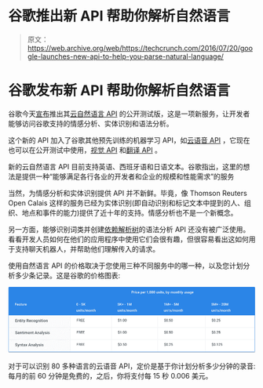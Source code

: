 # 谷歌推出新 API 帮助你解析自然语言 

> 原文：<https://web.archive.org/web/https://techcrunch.com/2016/07/20/google-launches-new-api-to-help-you-parse-natural-language/>

# 谷歌发布新 API 帮助你解析自然语言

谷歌今天[宣布](https://web.archive.org/web/20221229194735/https://cloudplatform.googleblog.com/2016/07/the-latest-for-Cloud-customers-machine-learning-and-west-coast-expansion.html)推出其[云自然语言 API](https://web.archive.org/web/20221229194735/https://cloud.google.com/natural-language/) 的公开测试版，这是一项新服务，让开发者能够访问谷歌支持的情感分析、实体识别和语法分析。

这个新的 API 加入了谷歌其他预先训练的机器学习 API，如[云语音 API](https://web.archive.org/web/20221229194735/https://cloud.google.com/speech/) ，它现在也可以在公开测试中使用，[视觉 API](https://web.archive.org/web/20221229194735/https://cloud.google.com/vision/) 和[翻译 API](https://web.archive.org/web/20221229194735/https://cloud.google.com/translate/) 。

新的云自然语言 API 目前支持英语、西班牙语和日语文本。谷歌指出，这里的想法是提供一种“能够满足各行各业的开发者和企业的规模和性能需求”的服务

当然，为情感分析和实体识别提供 API 并不新鲜。毕竟，像 Thomson Reuters Open Calais 这样的服务已经为实体识别(即自动识别和标记文本中提到的人、组织、地点和事件的能力)提供了近十年的支持。情感分析也不是一个新概念。

另一方面，能够识别词类并创建[依赖解析树](https://web.archive.org/web/20221229194735/https://en.wikipedia.org/wiki/Parse_tree)的语法分析 API 还没有被广泛使用。看看开发人员如何在他们的应用程序中使用它们会很有趣，但很容易看出这如何用于支持聊天机器人，并帮助他们理解传入的请求。

使用自然语言 API 的价格取决于您使用三种不同服务中的哪一种，以及您计划分析多少条记录。这是谷歌的价格图表:

[![image (3)](img/87d4ed6887625b8360cad8d1a8ea7c46.png)](https://web.archive.org/web/20221229194735/https://techcrunch.com/wp-content/uploads/2016/07/image-3.png)

对于可以识别 80 多种语言的云语音 API，定价是基于你计划分析多少分钟的录音:每月的前 60 分钟是免费的，之后，你将支付每 15 秒 0.006 美元。